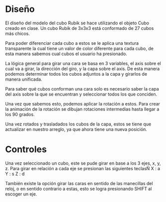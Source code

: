 # Diseño
El diseño del modelo del cubo Rubik se hace utilizando el objeto Cubo creado en clase. Un cubo Rubik de 3x3x3 está conformado de 27 cubos más chicos.

Para poder diferenciar cada cubo a estos se le aplica una textura transparente la cual tiene un valor de color diferente para cada cubo, de esta manera sabemos cual cubos el usuario ha presionado. 

La lógica general para girar una cara se basa en 3 variables, el axis sobre el cual va a girar, la dirección del giro, y la capa sobre el axis. De esta manera podemos determinar todos los cubos adjuntos a la capa y girarlos de manera unificada. 

Para saber qué cubos conforman una cara solo es necesario saber la capa del axis sobre la que se encuentran y seleccionar todos los que conciden. 

Una vez que sabemos esto, podemos aplicar la rotación a estos. Para crear la animación de la rotación se dibujan rotaciones intermedias hasta llegar a los 90 grados. 

Una vez rotados y trasladados los cubos de la capa, estos se tiene que actualizar en nuestro arreglo, ya que ahora tiene una nueva posición.

# Controles

Una vez seleccionado un cubo, este se pude girar en base a los 3 ejes, x, y, z.
Para girar en relación a cada eje se presionan las siguientes teclasÑ
X : a
Y : s
Z : d

También existe la opción girar las caras en sentido de las manecillas del reloj, o en sentido contrario a estas,  esto se logra presionando SHIFT al escoger un eje.

